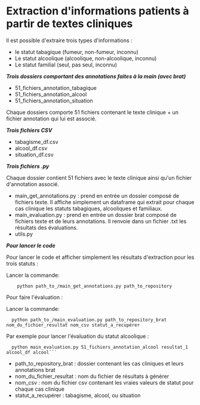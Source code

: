 # Extraction d'informations patients à partir de textes cliniques

Il est possible d'extraire trois types d'informations :
* le statut tabagique (fumeur, non-fumeur, inconnu)
* Le statut alcoolique (alcoolique, non-alcoolique, inconnu)
* Le statut familial (seul, pas seul, inconnu)

***Trois dossiers comportant des annotations faites à la main (avec brat)***

* 51_fichiers_annotation_tabagique
* 51_fichiers_annotation_alcool
* 51_fichiers_annotation_situation

Chaque dossiers comporte 51 fichiers contenant le texte clinique + un fichier annotation qui lui est associé.


***Trois fichiers CSV***

* tabagisme_df.csv
* alcool_df.csv
* situation_df.csv

***Trois fichiers .py***


Chaque dossier contient 51 fichiers avec le texte clinique ainsi qu'un fichier d'annotation associé.


* main_get_annotations.py : prend en entrée un dossier composé de fichiers texte. Il affiche simplement un dataframe qui extrait pour chaque cas clinique les statuts tabagiques, alcooliques et familiaux.
* main_evaluation.py :  prend en entrée un dossier brat composé de fichiers texte et de leurs annotations. Il renvoie dans un fichier .txt les résultats des évaluations.
* utils.py

***Pour lancer le code***


Pour lancer le code et afficher simplement les résultats d'extraction pour les trois statuts :


Lancer la commande: 



```
    python path_to_/main_get_annotations.py path_to_repository
```


    
Pour faire l'évaluation :



 Lancer la commande:

 

```
  python path_to_/main_evaluation.py path_to_repository_brat nom_du_fichier_resultat nom_csv statut_a_recupérer
```

Par exemple pour lancer l'évaluation du statut alcoolique : 

```
  python main_evaluation.py 51_fichiers_annotation_alcool resultat_1 alcool_df alcool```
```


  * path_to_repository_brat : dossier contenant les cas cliniques et leurs annotations brat
  * nom_du_fichier_resultat : nom du fichier de résultats à générer
  * nom_csv : nom du fichier csv contenant les vraies valeurs de statut pour chaque cas clinique
  * statut_a_recupérer : tabagisme, alcool, ou situation
    

